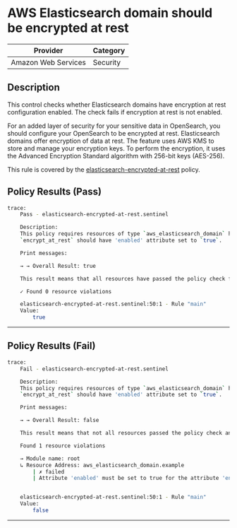# AWS Elasticsearch domain should be encrypted at rest

| Provider            | Category  |
| ------------------- | --------  |
| Amazon Web Services |  Security |

## Description

This control checks whether Elasticsearch domains have encryption at rest configuration enabled. The check fails if encryption at rest is not enabled.

For an added layer of security for your sensitive data in OpenSearch, you should configure your OpenSearch to be encrypted at rest. Elasticsearch domains offer encryption of data at rest. The feature uses AWS KMS to store and manage your encryption keys. To perform the encryption, it uses the Advanced Encryption Standard algorithm with 256-bit keys (AES-256).

This rule is covered by the [elasticsearch-encrypted-at-rest](https://github.com/hashicorp/policy-library-FSBP-Policy-Set-for-AWS-Terraform/blob/main/policies/elasticsearch/elasticsearch-encrypted-at-rest.sentinel) policy.

## Policy Results (Pass)

```bash
trace:
    Pass - elasticsearch-encrypted-at-rest.sentinel

    Description:
    This policy requires resources of type `aws_elasticsearch_domain` have the
    `encrypt_at_rest` should have 'enabled' attribute set to `true`.

    Print messages:

    → → Overall Result: true

    This result means that all resources have passed the policy check for the policy elasticsearch-encrypted-at-rest.

    ✓ Found 0 resource violations

    elasticsearch-encrypted-at-rest.sentinel:50:1 - Rule "main"
    Value:
        true
```

---

## Policy Results (Fail)

```bash
trace:
    Fail - elasticsearch-encrypted-at-rest.sentinel

    Description:
    This policy requires resources of type `aws_elasticsearch_domain` have the
    `encrypt_at_rest` should have 'enabled' attribute set to `true`.

    Print messages:

    → → Overall Result: false

    This result means that not all resources passed the policy check and the protected behavior is not allowed for the policy elasticsearch-encrypted-at-rest.

    Found 1 resource violations

    → Module name: root
    ↳ Resource Address: aws_elasticsearch_domain.example
        | ✗ failed
        | Attribute 'enabled' must be set to true for the attribute 'encrypt_at_rest' for 'aws_ebs_volume' resources. Refer to https://docs.aws.amazon.com/securityhub/latest/userguide/es-controls.html#es-1 for more details.


    elasticsearch-encrypted-at-rest.sentinel:50:1 - Rule "main"
    Value:
        false
```

---
